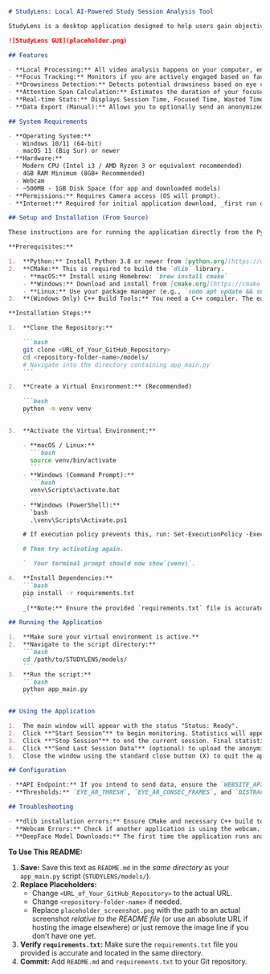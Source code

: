 ````markdown
# StudyLens: Local AI-Powered Study Session Analysis Tool

StudyLens is a desktop application designed to help users gain objective insights into their study habits by analyzing focus, drowsiness, and attention patterns using local AI processing.

![StudyLens GUI](placeholder.png)

## Features

- **Local Processing:** All video analysis happens on your computer, ensuring privacy. No video is ever uploaded.
- **Focus Tracking:** Monitors if you are actively engaged based on face presence and neutral emotion (using dlib & DeepFace).
- **Drowsiness Detection:** Detects potential drowsiness based on eye closure duration (using dlib & Eye Aspect Ratio).
- **Attention Span Calculation:** Estimates the duration of your focused periods, tracking the last span, maximum span, and average span per session.
- **Real-time Stats:** Displays Session Time, Focused Time, Wasted Time, Drowsy Time, and Attention Span metrics in the application window during a session.
- **Data Export (Manual):** Allows you to optionally send an anonymized statistical summary of your completed session to a web backend for further analysis and tracking.

## System Requirements

- **Operating System:**
  - Windows 10/11 (64-bit)
  - macOS 11 (Big Sur) or newer
- **Hardware:**
  - Modern CPU (Intel i3 / AMD Ryzen 3 or equivalent recommended)
  - 4GB RAM Minimum (8GB+ Recommended)
  - Webcam
  - ~500MB - 1GB Disk Space (for app and downloaded models)
- **Permissions:** Requires Camera access (OS will prompt).
- **Internet:** Required for initial application download, _first run only_ (to download AI models if not fully bundled), and optional data sending.

## Setup and Installation (From Source)

These instructions are for running the application directly from the Python source code. If you are using a pre-packaged version (`.app` or `.exe`), simply run that file.

**Prerequisites:**

1.  **Python:** Install Python 3.8 or newer from [python.org](https://www.python.org/). Make sure `pip` is included and added to your system's PATH.
2.  **CMake:** This is required to build the `dlib` library.
    - **macOS:** Install using Homebrew: `brew install cmake`
    - **Windows:** Download and install from [cmake.org](https://cmake.org/download/). Ensure it's added to your system's PATH during installation.
    - **Linux:** Use your package manager (e.g., `sudo apt update && sudo apt install cmake`).
3.  **(Windows Only) C++ Build Tools:** You need a C++ compiler. The easiest way is often to install the "Build Tools for Visual Studio" ([link](https://visualstudio.microsoft.com/visual-cpp-build-tools/)), making sure to select the "C++ build tools" workload during installation.

**Installation Steps:**

1.  **Clone the Repository:**

    ```bash
    git clone <URL_of_Your_GitHub_Repository>
    cd <repository-folder-name>/models/
    # Navigate into the directory containing app_main.py
    ```

2.  **Create a Virtual Environment:** (Recommended)

    ```bash
    python -m venv venv
    ```

3.  **Activate the Virtual Environment:**

    - **macOS / Linux:**
      ```bash
      source venv/bin/activate
      ```
    - **Windows (Command Prompt):**
      ```bash
      venv\Scripts\activate.bat
      ```
    - **Windows (PowerShell):**
      `bash
      .\venv\Scripts\Activate.ps1

    # If execution policy prevents this, run: Set-ExecutionPolicy -ExecutionPolicy RemoteSigned -Scope Process

    # Then try activating again.

    `  Your terminal prompt should now show`(venv)`.

4.  **Install Dependencies:**
    ```bash
    pip install -r requirements.txt
    ```
    _(**Note:** Ensure the provided `requirements.txt` file is accurate and present in the directory. The `dlib` installation might take several minutes as it compiles.)_

## Running the Application

1.  **Make sure your virtual environment is active.**
2.  **Navigate to the script directory:**
    ```bash
    cd /path/to/STUDYLENS/models/
    ```
3.  **Run the script:**
    ```bash
    python app_main.py
    ```

## Using the Application

1.  The main window will appear with the status "Status: Ready".
2.  Click **"Start Session"** to begin monitoring. Statistics will appear and update.
3.  Click **"Stop Session"** to end the current session. Final statistics (including Average Span) will be displayed, and the "Send Last Session Data" button will become active.
4.  Click **"Send Last Session Data"** (optional) to upload the anonymized session summary to the configured web server. A popup will indicate success or failure.
5.  Close the window using the standard close button (X) to quit the application.

## Configuration

- **API Endpoint:** If you intend to send data, ensure the `WEBSITE_API_URL` variable near the top of `app_main.py` is set to the correct backend URL.
- **Thresholds:** `EYE_AR_THRESH`, `EYE_AR_CONSEC_FRAMES`, and `DISTRACTION_CONSEC_FRAMES` can be adjusted in the configuration section of `app_main.py` to fine-tune detection sensitivity.

## Troubleshooting

- **dlib installation errors:** Ensure CMake and necessary C++ build tools (especially on Windows) are correctly installed _before_ running `pip install -r requirements.txt`.
- **Webcam Errors:** Check if another application is using the webcam. Ensure the application has necessary camera permissions from the operating system. Verify the correct camera is being selected (usually index `0` in `cv2.VideoCapture(0)`).
- **DeepFace Model Downloads:** The first time the application runs analysis (after clicking Start), it might pause while downloading required AI models from the internet. Ensure you have an active internet connection for this initial setup. These models are stored in `~/.deepface/weights`.
````

**To Use This README:**

1.  **Save:** Save this text as `README.md` in the _same directory_ as your `app_main.py` script (`STUDYLENS/models/`).
2.  **Replace Placeholders:**
    - Change `<URL_of_Your_GitHub_Repository>` to the actual URL.
    - Change `<repository-folder-name>` if needed.
    - Replace `placeholder_screenshot.png` with the path to an actual screenshot _relative to the README file_ (or use an absolute URL if hosting the image elsewhere) or just remove the image line if you don't have one yet.
3.  **Verify `requirements.txt`:** Make sure the `requirements.txt` file you provided is accurate and located in the same directory.
4.  **Commit:** Add `README.md` and `requirements.txt` to your Git repository.

